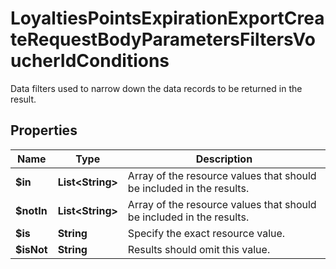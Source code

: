 

# LoyaltiesPointsExpirationExportCreateRequestBodyParametersFiltersVoucherIdConditions

Data filters used to narrow down the data records to be returned in the result.

## Properties

| Name | Type | Description |
|------------ | ------------- | ------------- |
|**$in** | **List&lt;String&gt;** | Array of the resource values that should be included in the results. |
|**$notIn** | **List&lt;String&gt;** | Array of the resource values that should be included in the results. |
|**$is** | **String** | Specify the exact resource value. |
|**$isNot** | **String** | Results should omit this value. |




